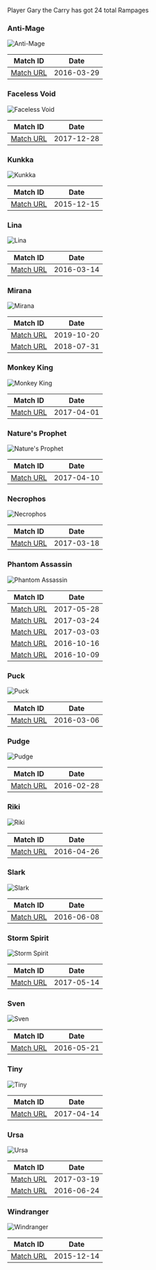 Player Gary the Carry has got 24 total Rampages

### Anti-Mage
![Anti-Mage](https://cdn.cloudflare.steamstatic.com/apps/dota2/images/dota_react/heroes/antimage.png)

| Match ID | Date |
|----------|------|
| [Match URL](https://www.opendota.com/matches/2257895571) | 2016-03-29 |

### Faceless Void
![Faceless Void](https://cdn.cloudflare.steamstatic.com/apps/dota2/images/dota_react/heroes/faceless_void.png)

| Match ID | Date |
|----------|------|
| [Match URL](https://www.opendota.com/matches/3646149408) | 2017-12-28 |

### Kunkka
![Kunkka](https://cdn.cloudflare.steamstatic.com/apps/dota2/images/dota_react/heroes/kunkka.png)

| Match ID | Date |
|----------|------|
| [Match URL](https://www.opendota.com/matches/2004539939) | 2015-12-15 |

### Lina
![Lina](https://cdn.cloudflare.steamstatic.com/apps/dota2/images/dota_react/heroes/lina.png)

| Match ID | Date |
|----------|------|
| [Match URL](https://www.opendota.com/matches/2222219155) | 2016-03-14 |

### Mirana
![Mirana](https://cdn.cloudflare.steamstatic.com/apps/dota2/images/dota_react/heroes/mirana.png)

| Match ID | Date |
|----------|------|
| [Match URL](https://www.opendota.com/matches/5077428202) | 2019-10-20 |
| [Match URL](https://www.opendota.com/matches/4034542603) | 2018-07-31 |

### Monkey King
![Monkey King](https://cdn.cloudflare.steamstatic.com/apps/dota2/images/dota_react/heroes/monkey_king.png)

| Match ID | Date |
|----------|------|
| [Match URL](https://www.opendota.com/matches/3090716068) | 2017-04-01 |

### Nature's Prophet
![Nature's Prophet](https://cdn.cloudflare.steamstatic.com/apps/dota2/images/dota_react/heroes/furion.png)

| Match ID | Date |
|----------|------|
| [Match URL](https://www.opendota.com/matches/3109657992) | 2017-04-10 |

### Necrophos
![Necrophos](https://cdn.cloudflare.steamstatic.com/apps/dota2/images/dota_react/heroes/necrolyte.png)

| Match ID | Date |
|----------|------|
| [Match URL](https://www.opendota.com/matches/3061554387) | 2017-03-18 |

### Phantom Assassin
![Phantom Assassin](https://cdn.cloudflare.steamstatic.com/apps/dota2/images/dota_react/heroes/phantom_assassin.png)

| Match ID | Date |
|----------|------|
| [Match URL](https://www.opendota.com/matches/3208832396) | 2017-05-28 |
| [Match URL](https://www.opendota.com/matches/3074191814) | 2017-03-24 |
| [Match URL](https://www.opendota.com/matches/3031617972) | 2017-03-03 |
| [Match URL](https://www.opendota.com/matches/2713958796) | 2016-10-16 |
| [Match URL](https://www.opendota.com/matches/2698655970) | 2016-10-09 |

### Puck
![Puck](https://cdn.cloudflare.steamstatic.com/apps/dota2/images/dota_react/heroes/puck.png)

| Match ID | Date |
|----------|------|
| [Match URL](https://www.opendota.com/matches/2200871280) | 2016-03-06 |

### Pudge
![Pudge](https://cdn.cloudflare.steamstatic.com/apps/dota2/images/dota_react/heroes/pudge.png)

| Match ID | Date |
|----------|------|
| [Match URL](https://www.opendota.com/matches/2184804985) | 2016-02-28 |

### Riki
![Riki](https://cdn.cloudflare.steamstatic.com/apps/dota2/images/dota_react/heroes/riki.png)

| Match ID | Date |
|----------|------|
| [Match URL](https://www.opendota.com/matches/2321058855) | 2016-04-26 |

### Slark
![Slark](https://cdn.cloudflare.steamstatic.com/apps/dota2/images/dota_react/heroes/slark.png)

| Match ID | Date |
|----------|------|
| [Match URL](https://www.opendota.com/matches/2420377222) | 2016-06-08 |

### Storm Spirit
![Storm Spirit](https://cdn.cloudflare.steamstatic.com/apps/dota2/images/dota_react/heroes/storm_spirit.png)

| Match ID | Date |
|----------|------|
| [Match URL](https://www.opendota.com/matches/3177034346) | 2017-05-14 |

### Sven
![Sven](https://cdn.cloudflare.steamstatic.com/apps/dota2/images/dota_react/heroes/sven.png)

| Match ID | Date |
|----------|------|
| [Match URL](https://www.opendota.com/matches/2377839566) | 2016-05-21 |

### Tiny
![Tiny](https://cdn.cloudflare.steamstatic.com/apps/dota2/images/dota_react/heroes/tiny.png)

| Match ID | Date |
|----------|------|
| [Match URL](https://www.opendota.com/matches/3117311400) | 2017-04-14 |

### Ursa
![Ursa](https://cdn.cloudflare.steamstatic.com/apps/dota2/images/dota_react/heroes/ursa.png)

| Match ID | Date |
|----------|------|
| [Match URL](https://www.opendota.com/matches/3063909169) | 2017-03-19 |
| [Match URL](https://www.opendota.com/matches/2457866018) | 2016-06-24 |

### Windranger
![Windranger](https://cdn.cloudflare.steamstatic.com/apps/dota2/images/dota_react/heroes/windrunner.png)

| Match ID | Date |
|----------|------|
| [Match URL](https://www.opendota.com/matches/2002216431) | 2015-12-14 |

